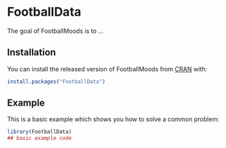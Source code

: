 
# FootballData

<!-- badges: start -->
<!-- badges: end -->

The goal of FootballMoods is to ...

## Installation

You can install the released version of FootballMoods from [CRAN](https://CRAN.R-project.org) with:

``` r
install.packages("FootballData")
```

## Example

This is a basic example which shows you how to solve a common problem:

``` r
library(FootballData)
## basic example code
```

